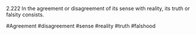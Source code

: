 2.222 In the agreement or disagreement of its sense with reality, its truth or falsity consists.

#Agreement #disagreement #sense #reality #truth #falshood 